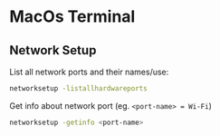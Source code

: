 # MacOs Terminal
## Network Setup
List all network ports and their names/use: 
```sh
networksetup -listallhardwareports
```

Get info about network port (eg. `<port-name> = Wi-Fi`)
```sh
networksetup -getinfo <port-name>
```